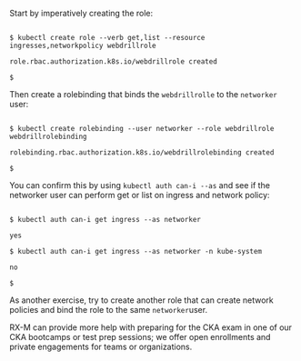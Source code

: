 <!-- CKA Self-Study Mod 1 -->

Start by imperatively creating the role:

<pre class="wp-block-code"><code>
$ kubectl create role --verb get,list --resource ingresses,networkpolicy webdrillrole

role.rbac.authorization.k8s.io/webdrillrole created

$
</code></pre>

Then create a rolebinding that binds the <code>webdrillrolle</code> to the <code>networker</code> user:

<pre class="wp-block-code"><code>
$ kubectl create rolebinding --user networker --role webdrillrole webdrillrolebinding

rolebinding.rbac.authorization.k8s.io/webdrillrolebinding created

$
</code></pre>

You can confirm this by using <code>kubectl auth can-i --as</code> and see if the networker user can perform get or list on ingress and network policy:

<pre class="wp-block-code"><code>
$ kubectl auth can-i get ingress --as networker

yes

$ kubectl auth can-i get ingress --as networker -n kube-system

no

$
</code></pre>


As another exercise, try to create another role that can create network policies and bind the role to the same <code>networker</code>user.

RX-M can provide more help with preparing for the CKA exam in one of our CKA bootcamps or test prep sessions; we offer open enrollments and private engagements for teams or organizations.